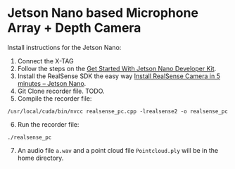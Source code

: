 # Jetson Nano based Microphone Array + Depth Camera

Install instructions for the Jetson Nano:
1. Connect the X-TAG 
2. Follow the steps on the [Get Started With Jetson Nano Developer Kit]([https://pages.github.com/](https://developer.nvidia.com/embedded/learn/get-started-jetson-nano-devkit)).
3. Install the RealSense SDK the easy way [Install RealSense Camera in 5 minutes – Jetson Nano](https://jetsonhacks.com/2019/12/22/install-realsense-camera-in-5-minutes-jetson-nano/).
4. Git Clone recorder file. TODO.
5. Compile the recorder file:
```
/usr/local/cuda/bin/nvcc realsense_pc.cpp -lrealsense2 -o realsense_pc
```
6. Run the recorder file:
```
./realsense_pc
```
7. An audio file `a.wav` and a point cloud file `Pointcloud.ply` will be in the home directory.
